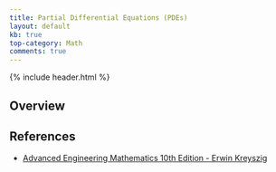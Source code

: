 ```yaml
---
title: Partial Differential Equations (PDEs)
layout: default
kb: true
top-category: Math
comments: true
---
```


{% include header.html %}

## Overview

## References

* [Advanced Engineering Mathematics 10th Edition - Erwin Kreyszig](https://www.amazon.com/Advanced-Engineering-Mathematics-Enhanced-eText/dp/0470458364)
